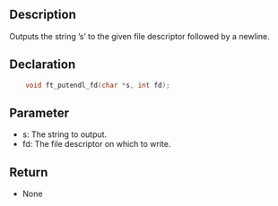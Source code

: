 ## Description
Outputs the string ’s’ to the given file descriptor followed by a newline.

## Declaration 
```c
	void ft_putendl_fd(char *s, int fd);
```

## Parameter 
- s: The string to output. 
- fd: The file descriptor on which to write.

## Return 
- None
